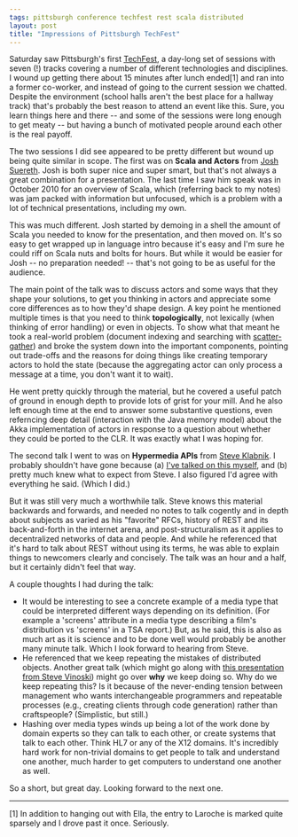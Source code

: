 ```yaml
---
tags: pittsburgh conference techfest rest scala distributed
layout: post
title: "Impressions of Pittsburgh TechFest"
---
```




<p>Saturday saw Pittsburgh's first 
<a href="http://pghtechfest.com/">TechFest</a>, a day-long set of
sessions with seven (!) tracks covering a number of different
technologies and disciplines. I wound up getting there about 15
minutes after lunch ended[1] and ran into a former co-worker, and
instead of going to the current session we chatted. Despite the
environment (school halls aren't the best place for a hallway
track) that's probably the best reason to attend an event like
this. Sure, you learn things here and there -- and some of the
sessions were long enough to get meaty -- but having a bunch of
motivated people around each other is the real payoff.</p>

<p>The two sessions I did see appeared to be pretty different but
wound up being quite similar in scope. The first was on <b>Scala
and Actors</b> from <a href="http://twitter.com/jsuereth">Josh
Suereth</a>. Josh is both super nice and super smart, but that's
not always a great combination for a presentation. The last time
I saw him speak was in October 2010 for an overview of Scala,
which (referring back to my notes) was jam packed with
information but unfocused, which is a problem with a lot of
technical presentations, including my own.</p>

<p>This was much different. Josh started by demoing in a shell
the amount of Scala you needed to know for the presentation, and
then moved on. It's so easy to get wrapped up in language intro
because it's easy and I'm sure he could riff on Scala nuts and
bolts for hours. But while it would be easier for Josh -- no
preparation needed! -- that's not going to be as useful for
the audience.</p>

<p>The main point of the talk was to discuss actors and some ways
that they shape your solutions, to get you thinking in actors and
appreciate some core differences as to how they'd shape design. A
key point he mentioned multiple times is that you need to think
<b>topologically</b>, not lexically (when thinking of error
handling) or even in objects. To show what that meant he took a
real-world problem (document indexing and searching with <a
href="http://www.eaipatterns.com/BroadcastAggregate.html">scatter-gather</a>)
and broke the system down into the important components, pointing
out trade-offs and the reasons for doing things like creating
temporary actors to hold the state (because the aggregating actor
can only process a message at a time, you don't want it to
wait).</p>

<p>He went pretty quickly through the material, but he covered a
useful patch of ground in enough depth to provide lots of grist
for your mill. And he also left enough time at the end to answer
some substantive questions, even referncing deep detail
(interaction with the Java memory model) about the Akka
implementation of actors in response to a question about whether
they could be ported to the CLR. It was exactly what I was hoping
for.</p>

<p>The second talk I went to was on <b>Hypermedia APIs</b> from
<a href="https://twitter.com/#!/steveklabnik">Steve
Klabnik</a>. I probably shouldn't have gone because (a) <a
href="http://www.cwinters.com/rest/">I've talked on this
myself</a>, and (b) pretty much knew what to expect from Steve. I
also figured I'd agree with everything he said. (Which I
did.)</p>

<p>But it was still very much a worthwhile talk. Steve knows this
material backwards and forwards, and needed no notes to talk
cogently and in depth about subjects as varied as his "favorite"
RFCs, history of REST and its back-and-forth in the internet
arena, and post-structuralism as it applies to decentralized
networks of data and people. And while he referenced that it's
hard to talk about REST without using its terms, he was able to
explain things to newcomers clearly and concisely. The talk was
an hour and a half, but it certainly didn't feel that way.</p>

<p>A couple thoughts I had during the talk:</p>

<ul>

  <li>It would be interesting to see a concrete example of a
  media type that could be interpreted different ways depending
  on its definition. (For example a 'screens' attribute in a
  media type describing a film's distribution vs 'screens' in a
  TSA report.)  But, as he said, this is also as much art as it
  is science and to be done well would probably be another many
  minute talk. Which I look forward to hearing from Steve.</li>

  <li>He referenced that we keep repeating the mistakes of
  distributed objects. Another great talk (which might go along
  with <a
  href="http://www.infoq.com/presentations/vinoski-rest-serendipity">this
  presentation from Steve Vinoski</a>) might go over <b>why</b>
  we keep doing so. Why do we keep repeating this? Is it because
  of the never-ending tension between management who wants
  interchangeable programmers and repeatable processes (e.g.,
  creating clients through code generation) rather than
  craftspeople? (Simplistic, but still.)</li>

  <li>Hashing over media types winds up being a lot of the work
  done by domain experts so they can talk to each other, or
  create systems that talk to each other. Think HL7 or any of the
  X12 domains. It's incredibly hard work for non-trivial domains
  to get people to talk and understand one another, much harder
  to get computers to understand one another as well.</li>

</ul>

<p>So a short, but great day. Looking forward to the next
one.</p>

<hr noshade="noshade" />

<p>[1] In addition to hanging out with Ella, the entry to Laroche
is marked quite sparsely and I drove past it once. Seriously.</p>



